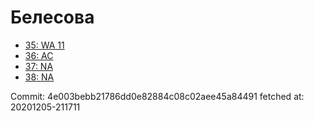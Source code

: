 # Белесова
- [35: WA 11](35.md)
- [36: AC](36.md)
- [37: NA](37.md)
- [38: NA](38.md)

Commit: 4e003bebb21786dd0e82884c08c02aee45a84491
 fetched at: 20201205-211711
